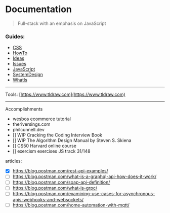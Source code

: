 # Documentation

> Full-stack with an emphasis on JavaScript

### Guides:

- [CSS](./CSS/)
- [HowTo](./howTo/)
- [Ideas](./Ideas/)
- [Issues](./Issues/)
- [JavaScript](./JavaScript/)
- [SystemDesign](./SystemDesign/)
- [WhatIs](./WhatIs/)

---

Tools:
[https://www.tldraw.com](https://www.tldraw.com)

---

Accomplishments

- wesbos ecommerce tutorial
- theriversings.com
- philcunnell.dev
- [] WIP Cracking the Coding Interview Book
- [] WIP The Algorithm Design Manual by Steven S. Skiena
- [] CS50 Harvard online course
- [] exercism exercises JS track 31/148

articles:

- [x] https://blog.postman.com/rest-api-examples/
- [ ] https://blog.postman.com/what-is-a-graphql-api-how-does-it-work/
- [ ] https://blog.postman.com/soap-api-definition/
- [ ] https://blog.postman.com/what-is-grpc/
- [ ] https://blog.postman.com/examining-use-cases-for-asynchronous-apis-webhooks-and-websockets/
- [ ] https://blog.postman.com/home-automation-with-mqtt/
